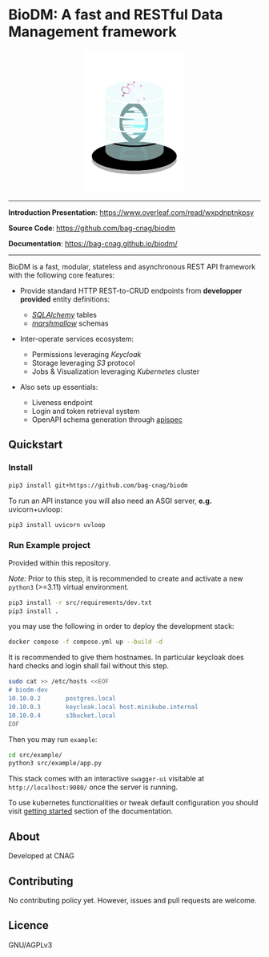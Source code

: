# BioDM: A fast and RESTful Data Management framework

<p align="center"><img src="logo.png" alt="logo" width="200"/></p>

---

**Introduction Presentation**: <a href="https://www.overleaf.com/read/wxpdnptnkpsy" target="_blank">https://www.overleaf.com/read/wxpdnptnkpsy</a> 

**Source Code**: <a href="https://github.com/bag-cnag/biodm" target="_blank">https://github.com/bag-cnag/biodm</a>

**Documentation**: <a href="https://bag-cnag.github.io/biodm/" target="_blank">https://bag-cnag.github.io/biodm/</a>

---

BioDM is a fast, modular, stateless and asynchronous REST API framework with the following core features:

- Provide standard HTTP REST-to-CRUD endpoints from **developper provided** entity definitions:
  - _[SQLAlchemy](https://github.com/sqlalchemy/sqlalchemy/)_ tables
  - _[marshmallow](https://github.com/marshmallow-code/marshmallow)_ schemas

- Inter-operate services ecosystem:
  - Permissions leveraging _Keycloak_
  - Storage leveraging _S3_ protocol
  - Jobs & Visualization leveraging _Kubernetes_ cluster

- Also sets up essentials:
  - Liveness endpoint
  - Login and token retrieval system
  - OpenAPI schema generation through [apispec](https://github.com/marshmallow-code/apispec)

## Quickstart
### Install
```bash
pip3 install git+https://github.com/bag-cnag/biodm
```

To run an API instance you will also need an ASGI server, **e.g.** uvicorn+uvloop:
```bash
pip3 install uvicorn uvloop
```

### Run Example project

Provided within this repository.

_Note:_ Prior to this step,
it is recommended to create and activate a new `python3` (>=3.11) virtual environment.

```bash
pip3 install -r src/requirements/dev.txt
pip3 install .
```

you may use the following in order to deploy the development stack:

```bash
docker compose -f compose.yml up --build -d
```

It is recommended to give them hostnames.
In particular keycloak does hard checks and login shall fail without this step.

```bash
sudo cat >> /etc/hosts <<EOF
# biodm-dev
10.10.0.2       postgres.local
10.10.0.3       keycloak.local host.minikube.internal
10.10.0.4       s3bucket.local
EOF
```

Then you may run `example`:
```bash
cd src/example/
python3 src/example/app.py
```

This stack comes with an interactive ``swagger-ui`` visitable at ``http://localhost:9080/``
once the server is running.

To use kubernetes functionalities or tweak default configuration you should visit
[getting started](https://bag-cnag.github.io/biodm) section of the documentation.

## About

Developed at CNAG

## Contributing

No contributing policy yet. However, issues and pull requests are welcome.

## Licence

GNU/AGPLv3
